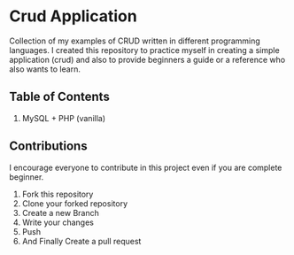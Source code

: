# Crud Application

<p>
Collection of my examples of CRUD written in different programming languages. I created this repository to practice myself in creating a simple application (crud) and also to provide beginners a guide or a reference who also wants to learn.
</p>

## Table of Contents
  1. MySQL + PHP (vanilla)
  
## Contributions

<p>
I encourage everyone to contribute in this project even if you are complete beginner. 
</p>

<ol>
  <li>Fork this repository</li>
  <li>Clone your forked repository</li>
  <li>Create a new Branch</li>
  <li>Write your changes</li>
  <li>Push</li>
  <li>And Finally Create a pull request</li>
</ol>
